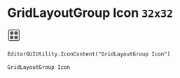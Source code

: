 # GridLayoutGroup Icon `32x32`
<img src="/img/GridLayoutGroup%20Icon.png" width=32 height=32>

``` CSharp
EditorGUIUtility.IconContent("GridLayoutGroup Icon")
```
```
GridLayoutGroup Icon
```
